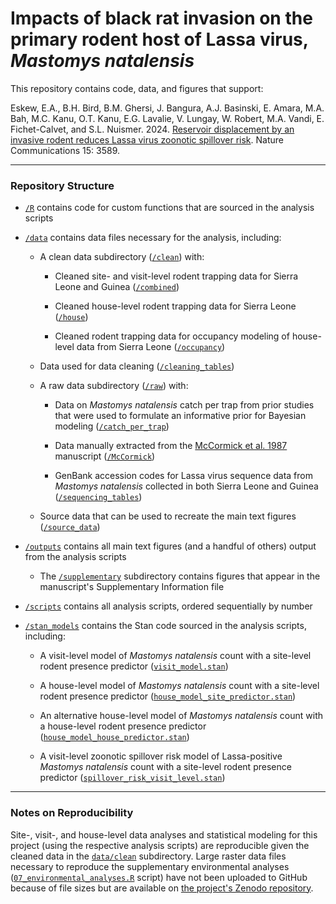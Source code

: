 # Impacts of black rat invasion on the primary rodent host of Lassa virus, _Mastomys natalensis_

This repository contains code, data, and figures that support:

Eskew, E.A., B.H. Bird, B.M. Ghersi, J. Bangura, A.J. Basinski, E. Amara, M.A. Bah, M.C. Kanu, O.T. Kanu, E.G. Lavalie, V. Lungay, W. Robert, M.A. Vandi, E. Fichet-Calvet, and S.L. Nuismer. 2024. [Reservoir displacement by an invasive rodent reduces Lassa virus zoonotic spillover risk](https://doi.org/10.1038/s41467-024-47991-1). Nature Communications 15: 3589.

--- 

### Repository Structure

- [`/R`](/R) contains code for custom functions that are sourced in the analysis scripts

- [`/data`](/data) contains data files necessary for the analysis, including:

  - A clean data subdirectory ([`/clean`](/data/clean)) with:
  
    - Cleaned site- and visit-level rodent trapping data for Sierra Leone and Guinea ([`/combined`](/data/clean/combined))
    
    - Cleaned house-level rodent trapping data for Sierra Leone ([`/house`](/data/clean/house))
    
    - Cleaned rodent trapping data for occupancy modeling of house-level data from Sierra Leone ([`/occupancy`](/data/clean/occupancy))

  - Data used for data cleaning ([`/cleaning_tables`](/data/cleaning_tables))
  
  - A raw data subdirectory ([`/raw`](/data/raw)) with:
    
    - Data on _Mastomys natalensis_ catch per trap from prior studies that were used to formulate an informative prior for Bayesian modeling ([`/catch_per_trap`](/data/raw/catch_per_trap))
    
    - Data manually extracted from the [McCormick et al. 1987](https://doi.org/10.1093/infdis/155.3.437) manuscript ([`/McCormick`](/data/raw/McCormick))
    
    - GenBank accession codes for Lassa virus sequence data from _Mastomys natalensis_ collected in both Sierra Leone and Guinea ([`/sequencing_tables`](/data/raw/sequencing_tables))
  
  - Source data that can be used to recreate the main text figures ([`/source_data`](/data/source_data))

- [`/outputs`](/outputs) contains all main text figures (and a handful of others) output from the analysis scripts

  - The [`/supplementary`](/outputs/supplementary) subdirectory contains figures that appear in the manuscript's Supplementary Information file

- [`/scripts`](/scripts) contains all analysis scripts, ordered sequentially by number

- [`/stan_models`](/stan_models) contains the Stan code sourced in the analysis scripts, including:

  - A visit-level model of _Mastomys natalensis_ count with a site-level rodent presence predictor ([`visit_model.stan`](/stan_models/visit_model.stan))
  
  - A house-level model of _Mastomys natalensis_ count with a site-level rodent presence predictor ([`house_model_site_predictor.stan`](/stan_models/house_model_site_predictor.stan))
  
  - An alternative house-level model of _Mastomys natalensis_ count with a house-level rodent presence predictor ([`house_model_house_predictor.stan`](/stan_models/house_model_house_predictor.stan))
  
  - A visit-level zoonotic spillover risk model of Lassa-positive _Mastomys natalensis_ count with a site-level rodent presence predictor ([`spillover_risk_visit_level.stan`](/stan_models/spillover_risk_visit_level.stan))
  
  
---

### Notes on Reproducibility

Site-, visit-, and house-level data analyses and statistical modeling for this project (using the respective analysis scripts) are reproducible given the cleaned data in the [`data/clean`](/data/clean) subdirectory. Large raster data files necessary to reproduce the supplementary environmental analyses ([`07_environmental_analyses.R`](scripts/07_environmental_analyses.R) script) have not been uploaded to GitHub because of file sizes but are available on [the project's Zenodo repository](https://doi.org/10.5281/zenodo.10946459).